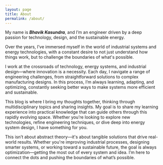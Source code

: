 ```yaml
---
layout: page
title: About
permalink: /about/
---
```


My name is ***Bhavik Kasundra***, and I’m an engineer driven by a deep passion for technology, design, and the sustainable energy.

Over the years, I’ve immersed myself in the world of industrial systems and energy technologies, with a constant desire to not just understand how things work, but to challenge the boundaries of what's possible.

I work at the crossroads of technology, energy systems, and industrial design—where innovation is a necessity. Each day, I navigate a range of engineering challenges, from straightforward solutions to complex manufacturing designs. In this process, I’m always learning, adapting, and optimizing, constantly seeking better ways to make systems more efficient and sustainable.

This blog is where I bring my thoughts together, thinking through multidisciplinary topics and sharing insights. My goal is to share my learning experience into practical knowledge that can guide others through this rapidly evolving space. Whether you’re looking to explore new technologies, refine engineering techniques, or dive deep into energy system design, I have something for you.

This isn’t about abstract theory—it's about tangible solutions that drive real-world results. Whether you're improving industrial processes, designing smarter systems, or working toward a sustainable future, the goal is always optimization—getting the most out of every system and idea. I’m here to connect the dots and pushing the boundaries of what’s possible.

<!-- My name is **Bhavik Kasundra**, an engineer with a passion for technology, design, and the future of energy. Over the years, I’ve immersed myself in the world of industrial systems and energy equipment, driven by a desire to not only understand how things work but to continuously push the boundaries of what's possible.

As an engineer, I find myself at the intersection of technology, energy, and industrial design—a place where innovation is not just an option, but a necessity. 

Every day, I navigate simple to complex engineering systems, exploring energy equipments to intricate designs in the manufacturing industry, and in that process, I’m constantly learning, adapting, and optimizing. 

My journey is rooted in curiosity and a desire to understand not just how things work, but how they can work better—more efficiently, more sustainably.

This is a platform where I practice thinking and writing about multidisciplinary topics and express my understanding and insights. In this blog, I’m sharing that knowledge, distilling years of experience into insights that can help others navigate this rapidly evolving space. 

Whether you’re here to explore new technologies, refine engineering principles, or understand the design of energy systems, my goal is to offer clarity. This isn't about abstract theory; it’s about practical knowledge that can drive real-world results—whether you’re improving industrial processes, designing smarter systems, or building a more sustainable future.

Just like in engineering, the goal here is optimization—figuring out how to get the most out of every system, every process, and ultimately, every idea. It’s about looking at challenges as opportunities for innovation. I’m here to share those opportunities, to help engineers and enthusiasts alike unlock their potential by connecting dots in ways that push the boundaries of what’s possible in our field. -->